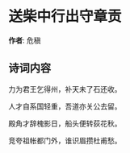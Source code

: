 # 送柴中行出守章贡

**作者**: 危稹

## 诗词内容

力为君王乞得州，补天未了石还收。

人才自系国轻重，吾道亦关公去留。

殿角才辞槐影日，船头便转荻花秋。

竞夸祖帐都门外，谁识眉攒杜甫愁。

